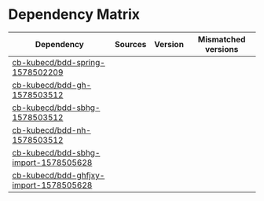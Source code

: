 # Dependency Matrix

Dependency | Sources | Version | Mismatched versions
---------- | ------- | ------- | -------------------
[cb-kubecd/bdd-spring-1578502209](https://github.com/cb-kubecd/bdd-spring-1578502209.git) |  | []() | 
[cb-kubecd/bdd-gh-1578503512](https://github.com/cb-kubecd/bdd-gh-1578503512.git) |  | []() | 
[cb-kubecd/bdd-sbhg-1578503512](https://github.com/cb-kubecd/bdd-sbhg-1578503512.git) |  | []() | 
[cb-kubecd/bdd-nh-1578503512](https://github.com/cb-kubecd/bdd-nh-1578503512.git) |  | []() | 
[cb-kubecd/bdd-sbhg-import-1578505628](https://github.com/cb-kubecd/bdd-sbhg-import-1578505628.git) |  | []() | 
[cb-kubecd/bdd-ghfjxy-import-1578505628](https://github.com/cb-kubecd/bdd-ghfjxy-import-1578505628.git) |  | []() | 
